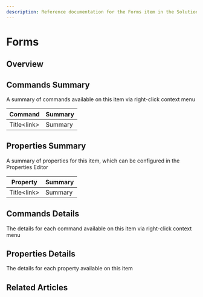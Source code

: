 ```yaml
---
description: Reference documentation for the Forms item in the Solution Explorer
---
```


# Forms

## Overview

## Commands Summary

A summary of commands available on this item via right-click context menu

| Command      | Summary |
| ------------ | ------- |
| Title\<link> | Summary |

## Properties Summary

A summary of properties for this item, which can be configured in the Properties Editor

| Property     | Summary |
| ------------ | ------- |
| Title\<link> | Summary |

## Commands Details

The details for each command available on this item via right-click context menu

## Properties Details

The details for each property available on this item

## Related Articles
